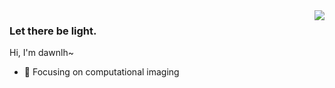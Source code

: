 <img align="right" src="https://github-readme-stats.vercel.app/api?username=dawnlh&show_icons=true&icon_color=CE1D2D&text_color=718096&bg_color=ffffff&hide_title=true" />

### Let there be light.
Hi, I'm dawnlh~

- 🔭 Focusing on computational imaging


<!--
**dawnlh/dawnlh** is a ✨ _special_ ✨ repository because its `README.md` (this file) appears on your GitHub profile.

Here are some ideas to get you started:

- 🔭 I’m currently working on ...
- 🌱 I’m currently learning ...
- 👯 I’m looking to collaborate on ...
- 🤔 I’m looking for help with ...
- 💬 Ask me about ...
- 📫 How to reach me: ...
- 😄 Pronouns: ...
- ⚡ Fun fact: ...
-->
